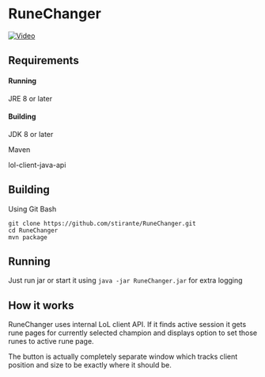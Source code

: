 # RuneChanger

[![Video](https://img.youtube.com/vi/5Gdlu3nIlAw/0.jpg)](https://www.youtube.com/watch?v=5Gdlu3nIlAw)

## Requirements
#### Running
JRE 8 or later
#### Building
JDK 8 or later

Maven

lol-client-java-api

## Building

Using Git Bash
```
git clone https://github.com/stirante/RuneChanger.git
cd RuneChanger
mvn package
```

## Running
Just run jar or start it using ``java -jar RuneChanger.jar`` for extra logging

## How it works
RuneChanger uses internal LoL client API. If it finds active session it gets rune pages for currently selected champion and displays option to set those runes to active rune page.

The button is actually completely separate window which tracks client position and size to be exactly where it should be.